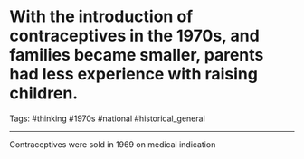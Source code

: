 # With the introduction of contraceptives in the 1970s, and families became smaller, parents had less experience with raising children.
Tags: #thinking #1970s #national #historical_general 

---
Contraceptives were sold in 1969 on medical indication